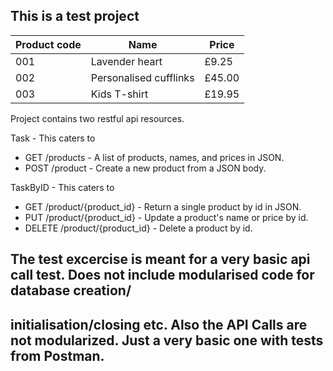 ## This is a test project
| Product code  | Name  |  Price |
|---|---|---|
|  001 |  Lavender heart | £9.25  |
|  002 |  Personalised cufflinks | £45.00  |
|  003 |  Kids T-shirt | £19.95 |


Project contains two restful  api resources.

Task - This caters to 

* GET /products - A list of products, names, and prices in JSON.
* POST /product - Create a new product from a JSON body.

TaskByID - This caters to

* GET /product/{product_id} - Return a single product by id in JSON.
* PUT /product/{product_id} - Update a product's name or price by id.
* DELETE /product/{product_id} - Delete a product by id.

## The test excercise is meant for a very basic api call test. Does not include modularised code for database creation/
## initialisation/closing etc. Also the API Calls are not modularized. Just a very basic one with tests from Postman.

